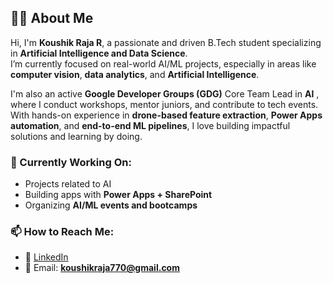 ## 👨‍💻 About Me

Hi, I'm **Koushik Raja R**, a passionate and driven B.Tech student specializing in **Artificial Intelligence and Data Science**.  
I’m currently focused on real-world AI/ML projects, especially in areas like **computer vision**, **data analytics**, and **Artificial Intelligence**.

I'm also an active **Google Developer Groups (GDG)** Core Team Lead in **AI** , where I conduct workshops, mentor juniors, and contribute to tech events.  
With hands-on experience in **drone-based feature extraction**, **Power Apps automation**, and **end-to-end ML pipelines**, I love building impactful solutions and learning by doing.

### 📍 Currently Working On:
- Projects related to AI
- Building apps with **Power Apps + SharePoint**
- Organizing **AI/ML events and bootcamps**

### 📫 How to Reach Me:
- 🔗 [LinkedIn](www.linkedin.com/in/koushik-raja-2004-8484893f)
- 📧 Email: [**koushikraja770@gmail.com**](mailto:koushikraja770@gmail.com)
